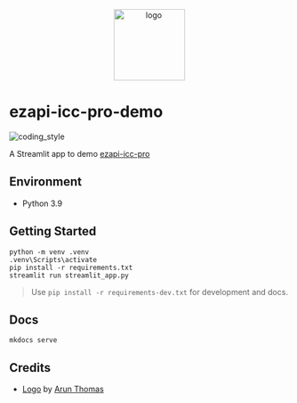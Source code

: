<div align="center">
    <img src="https://cdn0.iconfinder.com/data/icons/citycons/150/Citycons_park-512.png" alt="logo" height="128">
</div>

# ezapi-icc-pro-demo

![coding_style](https://img.shields.io/badge/code%20style-black-000000.svg)

A Streamlit app to demo [ezapi-icc-pro](https://pypi.org/project/ezapi-icc-pro/)

## Environment

- Python 3.9

## Getting Started

    python -m venv .venv
    .venv\Scripts\activate
    pip install -r requirements.txt
    streamlit run streamlit_app.py

> Use `pip install -r requirements-dev.txt` for development and docs.

## Docs

    mkdocs serve

## Credits

- [Logo][1] by [Arun Thomas][2]

[1]: https://www.iconfinder.com/icons/1342932/bench_citycons_park_relax_tree_icon
[2]: https://www.iconfinder.com/arunxthomas
